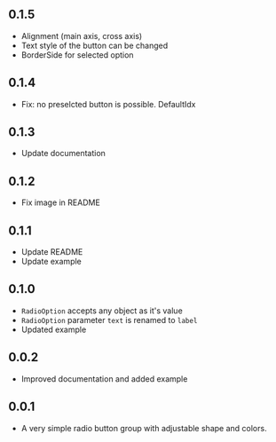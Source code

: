 ## 0.1.5
* Alignment (main axis, cross axis)
* Text style of the button can be changed
* BorderSide for selected option

## 0.1.4
* Fix: no preselcted button is possible. DefaultIdx 

## 0.1.3
* Update documentation

## 0.1.2
* Fix image in README

## 0.1.1
* Update README
* Update example

## 0.1.0
* `RadioOption` accepts any object as it's value
* `RadioOption` parameter `text` is renamed to `label`
* Updated example


## 0.0.2
* Improved documentation and added example

## 0.0.1
* A very simple radio button group with adjustable shape and colors.